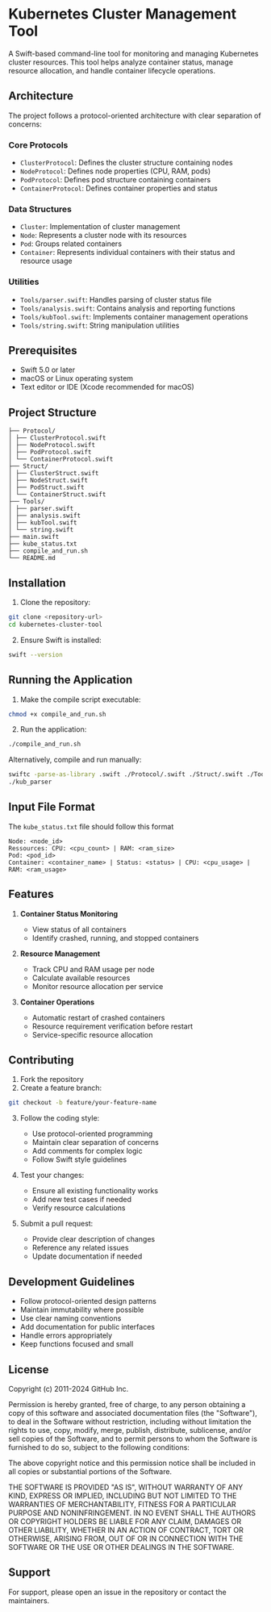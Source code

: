 # Kubernetes Cluster Management Tool

A Swift-based command-line tool for monitoring and managing Kubernetes cluster resources. This tool helps analyze container status, manage resource allocation, and handle container lifecycle operations.

## Architecture

The project follows a protocol-oriented architecture with clear separation of concerns:

### Core Protocols

- `ClusterProtocol`: Defines the cluster structure containing nodes
- `NodeProtocol`: Defines node properties (CPU, RAM, pods)
- `PodProtocol`: Defines pod structure containing containers
- `ContainerProtocol`: Defines container properties and status

### Data Structures

- `Cluster`: Implementation of cluster management
- `Node`: Represents a cluster node with its resources
- `Pod`: Groups related containers
- `Container`: Represents individual containers with their status and resource usage

### Utilities

- `Tools/parser.swift`: Handles parsing of cluster status file
- `Tools/analysis.swift`: Contains analysis and reporting functions
- `Tools/kubTool.swift`: Implements container management operations
- `Tools/string.swift`: String manipulation utilities

## Prerequisites

- Swift 5.0 or later
- macOS or Linux operating system
- Text editor or IDE (Xcode recommended for macOS)

## Project Structure

```
├── Protocol/
│ ├── ClusterProtocol.swift
│ ├── NodeProtocol.swift
│ ├── PodProtocol.swift
│ └── ContainerProtocol.swift
├── Struct/
│ ├── ClusterStruct.swift
│ ├── NodeStruct.swift
│ ├── PodStruct.swift
│ └── ContainerStruct.swift
├── Tools/
│ ├── parser.swift
│ ├── analysis.swift
│ ├── kubTool.swift
│ └── string.swift
├── main.swift
├── kube_status.txt
├── compile_and_run.sh
└── README.md
```

## Installation

1. Clone the repository:

```bash
git clone <repository-url>
cd kubernetes-cluster-tool
```

2. Ensure Swift is installed:

```bash
swift --version
```

## Running the Application

1. Make the compile script executable:

```bash
chmod +x compile_and_run.sh
```

2. Run the application:

```bash
./compile_and_run.sh
```

Alternatively, compile and run manually:

```bash
swiftc -parse-as-library .swift ./Protocol/.swift ./Struct/.swift ./Tools/.swift -o kub_parser
./kub_parser

```

## Input File Format

The `kube_status.txt` file should follow this format

```
Node: <node_id>
Ressources: CPU: <cpu_count> | RAM: <ram_size>
Pod: <pod_id>
Container: <container_name> | Status: <status> | CPU: <cpu_usage> | RAM: <ram_usage>

```

## Features

1. **Container Status Monitoring**

   - View status of all containers
   - Identify crashed, running, and stopped containers

2. **Resource Management**

   - Track CPU and RAM usage per node
   - Calculate available resources
   - Monitor resource allocation per service

3. **Container Operations**
   - Automatic restart of crashed containers
   - Resource requirement verification before restart
   - Service-specific resource allocation

## Contributing

1. Fork the repository
2. Create a feature branch:

```bash
git checkout -b feature/your-feature-name
```

3. Follow the coding style:

   - Use protocol-oriented programming
   - Maintain clear separation of concerns
   - Add comments for complex logic
   - Follow Swift style guidelines

4. Test your changes:

   - Ensure all existing functionality works
   - Add new test cases if needed
   - Verify resource calculations

5. Submit a pull request:
   - Provide clear description of changes
   - Reference any related issues
   - Update documentation if needed

## Development Guidelines

- Follow protocol-oriented design patterns
- Maintain immutability where possible
- Use clear naming conventions
- Add documentation for public interfaces
- Handle errors appropriately
- Keep functions focused and small

## License

Copyright (c) 2011-2024 GitHub Inc.

Permission is hereby granted, free of charge, to any person obtaining a copy of this software and associated documentation files (the "Software"), to deal in the Software without restriction, including without limitation the rights to use, copy, modify, merge, publish, distribute, sublicense, and/or sell copies of the Software, and to permit persons to whom the Software is furnished to do so, subject to the following conditions:

The above copyright notice and this permission notice shall be included in all copies or substantial portions of the Software.

THE SOFTWARE IS PROVIDED "AS IS", WITHOUT WARRANTY OF ANY KIND, EXPRESS OR IMPLIED, INCLUDING BUT NOT LIMITED TO THE WARRANTIES OF MERCHANTABILITY, FITNESS FOR A PARTICULAR PURPOSE AND NONINFRINGEMENT. IN NO EVENT SHALL THE AUTHORS OR COPYRIGHT HOLDERS BE LIABLE FOR ANY CLAIM, DAMAGES OR OTHER LIABILITY, WHETHER IN AN ACTION OF CONTRACT, TORT OR OTHERWISE, ARISING FROM, OUT OF OR IN CONNECTION WITH THE SOFTWARE OR THE USE OR OTHER DEALINGS IN THE SOFTWARE.

## Support

For support, please open an issue in the repository or contact the maintainers.
